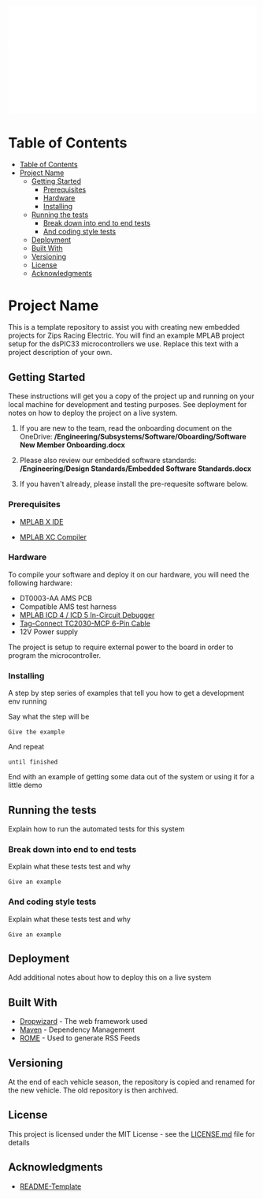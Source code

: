 ![ZRE Logo](./images/Logo_with_zippy_subtext_white.png "Zips Racing Electric Logo")
# Table of Contents

- [Table of Contents](#table-of-contents)
- [Project Name](#project-name)
  - [Getting Started](#getting-started)
    - [Prerequisites](#prerequisites)
    - [Hardware](#hardware)
    - [Installing](#installing)
  - [Running the tests](#running-the-tests)
    - [Break down into end to end tests](#break-down-into-end-to-end-tests)
    - [And coding style tests](#and-coding-style-tests)
  - [Deployment](#deployment)
  - [Built With](#built-with)
  - [Versioning](#versioning)
  - [License](#license)
  - [Acknowledgments](#acknowledgments)


# Project Name

This is a template repository to assist you with creating new embedded projects for Zips Racing Electric. You will find an example MPLAB project setup for the dsPIC33 microcontrollers we use. Replace this text with a project description of your own. 

## Getting Started

These instructions will get you a copy of the project up and running on your local machine for development and testing purposes. See deployment for notes on how to deploy the project on a live system.

1. If you are new to the team, read the onboarding document on the OneDrive: **/Engineering/Subsystems/Software/Oboarding/Software New Member Onboarding.docx**
   
2. Please also review our embedded software standards: **/Engineering/Design Standards/Embedded Software Standards.docx**
   
3. If you haven't already, please install the pre-requesite software below.

### Prerequisites

- [MPLAB X IDE](https://www.microchip.com/en-us/tools-resources/develop/mplab-x-ide#tabs)

- [MPLAB XC Compiler](https://www.microchip.com/en-us/tools-resources/develop/mplab-xc-compilers/xc16)

### Hardware
To compile your software and deploy it on our hardware, you will need the following hardware:

- DT0003-AA AMS PCB
- Compatible AMS test harness
- [MPLAB ICD 4 / ICD 5 In-Circuit Debugger](https://www.microchip.com/en-us/development-tool/dv164045#)
- [Tag-Connect TC2030-MCP 6-Pin Cable](https://www.tag-connect.com/product/tc2030-mcp-6-pin-cable-with-rj12-modular-plug-for-microchip-icd)
- 12V Power supply

The project is setup to require external power to the board in order to program the microcontroller.

### Installing

A step by step series of examples that tell you how to get a development env running

Say what the step will be

```
Give the example
```

And repeat

```
until finished
```

End with an example of getting some data out of the system or using it for a little demo

## Running the tests

Explain how to run the automated tests for this system

### Break down into end to end tests

Explain what these tests test and why

```
Give an example
```

### And coding style tests

Explain what these tests test and why

```
Give an example
```

## Deployment

Add additional notes about how to deploy this on a live system

## Built With

* [Dropwizard](http://www.dropwizard.io/1.0.2/docs/) - The web framework used
* [Maven](https://maven.apache.org/) - Dependency Management
* [ROME](https://rometools.github.io/rome/) - Used to generate RSS Feeds

## Versioning

At the end of each vehicle season, the repository is copied and renamed for the new vehicle. The old repository is then archived.

## License

This project is licensed under the MIT License - see the [LICENSE.md](LICENSE.md) file for details

## Acknowledgments

* [README-Template](https://gist.github.com/PurpleBooth/109311bb0361f32d87a2)

